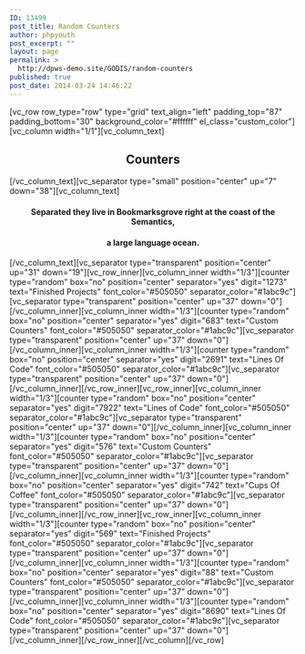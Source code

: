 ```yaml
---
ID: 13499
post_title: Random Counters
author: phpyouth
post_excerpt: ""
layout: page
permalink: >
  http://dpws-demo.site/GODIS/random-counters
published: true
post_date: 2014-03-24 14:46:22
---
```

[vc_row row_type="row" type="grid" text_align="left" padding_top="87" padding_bottom="30" background_color="#ffffff" el_class="custom_color"][vc_column width="1/1"][vc_column_text]
<h2 style="text-align: center;">Counters</h2>
[/vc_column_text][vc_separator type="small" position="center" up="7" down="38"][vc_column_text]
<h4 style="text-align: center;">Separated they live in Bookmarksgrove right at the coast of the Semantics,</h4>
<h4 style="text-align: center;">a large language ocean.</h4>
[/vc_column_text][vc_separator type="transparent" position="center" up="31" down="19"][vc_row_inner][vc_column_inner width="1/3"][counter type="random" box="no" position="center" separator="yes" digit="1273" text="Finished Projects" font_color="#505050" separator_color="#1abc9c"][vc_separator type="transparent" position="center" up="37" down="0"][/vc_column_inner][vc_column_inner width="1/3"][counter type="random" box="no" position="center" separator="yes" digit="683" text="Custom Counters" font_color="#505050" separator_color="#1abc9c"][vc_separator type="transparent" position="center" up="37" down="0"][/vc_column_inner][vc_column_inner width="1/3"][counter type="random" box="no" position="center" separator="yes" digit="2691" text="Lines Of Code" font_color="#505050" separator_color="#1abc9c"][vc_separator type="transparent" position="center" up="37" down="0"][/vc_column_inner][/vc_row_inner][vc_row_inner][vc_column_inner width="1/3"][counter type="random" box="no" position="center" separator="yes" digit="7922" text="Lines of Code" font_color="#505050" separator_color="#1abc9c"][vc_separator type="transparent" position="center" up="37" down="0"][/vc_column_inner][vc_column_inner width="1/3"][counter type="random" box="no" position="center" separator="yes" digit="576" text="Custom Counters" font_color="#505050" separator_color="#1abc9c"][vc_separator type="transparent" position="center" up="37" down="0"][/vc_column_inner][vc_column_inner width="1/3"][counter type="random" box="no" position="center" separator="yes" digit="742" text="Cups Of Coffee" font_color="#505050" separator_color="#1abc9c"][vc_separator type="transparent" position="center" up="37" down="0"][/vc_column_inner][/vc_row_inner][vc_row_inner][vc_column_inner width="1/3"][counter type="random" box="no" position="center" separator="yes" digit="569" text="Finished Projects" font_color="#505050" separator_color="#1abc9c"][vc_separator type="transparent" position="center" up="37" down="0"][/vc_column_inner][vc_column_inner width="1/3"][counter type="random" box="no" position="center" separator="yes" digit="88" text="Custom Counters" font_color="#505050" separator_color="#1abc9c"][vc_separator type="transparent" position="center" up="37" down="0"][/vc_column_inner][vc_column_inner width="1/3"][counter type="random" box="no" position="center" separator="yes" digit="8690" text="Lines Of Code" font_color="#505050" separator_color="#1abc9c"][vc_separator type="transparent" position="center" up="37" down="0"][/vc_column_inner][/vc_row_inner][/vc_column][/vc_row]